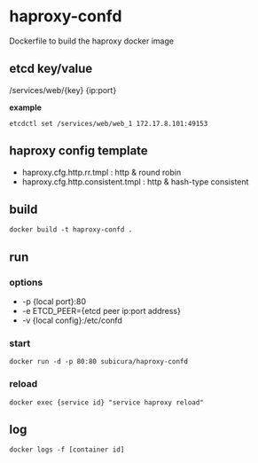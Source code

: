 # haproxy-confd

Dockerfile to build the haproxy docker image

## etcd key/value

/services/web/{key} {ip:port}

**example**

```
etcdctl set /services/web/web_1 172.17.8.101:49153
```

## haproxy config template

- haproxy.cfg.http.rr.tmpl : http & round robin
- haproxy.cfg.http.consistent.tmpl : http & hash-type consistent

## build

```
docker build -t haproxy-confd .
```

## run

### options

- -p {local port}:80
- -e ETCD_PEER={etcd peer ip:port address}
- -v {local config}:/etc/confd

### start

```
docker run -d -p 80:80 subicura/haproxy-confd
```

### reload

```
docker exec {service id} "service haproxy reload"
```


## log

```
docker logs -f [container id]
```
